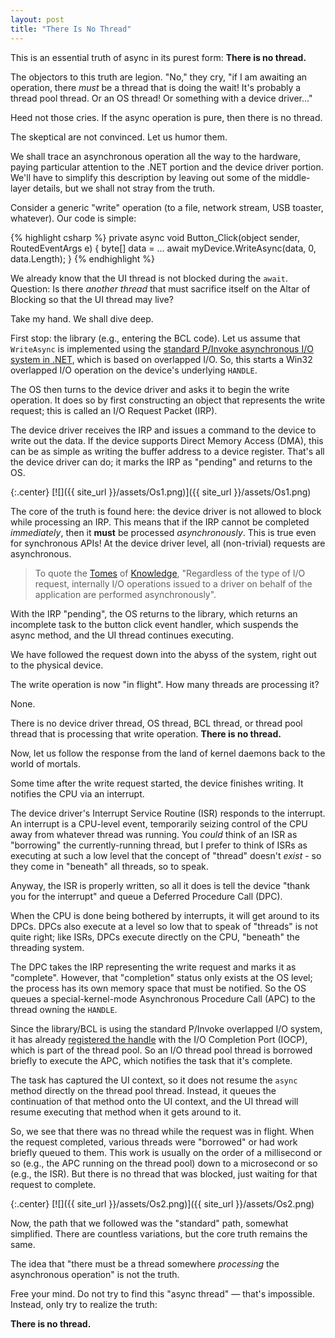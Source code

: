 ```yaml
---
layout: post
title: "There Is No Thread"
---
```

This is an essential truth of async in its purest form: **There is no thread.**

The objectors to this truth are legion. "No," they cry, "if I am awaiting an operation, there _must_ be a thread that is doing the wait! It's probably a thread pool thread. Or an OS thread! Or something with a device driver..."

Heed not those cries. If the async operation is pure, then there is no thread.

The skeptical are not convinced. Let us humor them.

We shall trace an asynchronous operation all the way to the hardware, paying particular attention to the .NET portion and the device driver portion. We'll have to simplify this description by leaving out some of the middle-layer details, but we shall not stray from the truth.

Consider a generic "write" operation (to a file, network stream, USB toaster, whatever). Our code is simple:

{% highlight csharp %}
private async void Button_Click(object sender, RoutedEventArgs e)
{
  byte[] data = ...
  await myDevice.WriteAsync(data, 0, data.Length);
}
{% endhighlight %}

We already know that the UI thread is not blocked during the `await`. Question: Is there _another thread_ that must sacrifice itself on the Altar of Blocking so that the UI thread may live?

Take my hand. We shall dive deep.

First stop: the library (e.g., entering the BCL code). Let us assume that `WriteAsync` is implemented using the [standard P/Invoke asynchronous I/O system in .NET](http://msdn.microsoft.com/en-us/library/system.threading.overlapped.aspx?WT.mc_id=DT-MVP-5000058), which is based on overlapped I/O. So, this starts a Win32 overlapped I/O operation on the device's underlying `HANDLE`.

The OS then turns to the device driver and asks it to begin the write operation. It does so by first constructing an object that represents the write request; this is called an I/O Request Packet (IRP).

The device driver receives the IRP and issues a command to the device to write out the data. If the device supports Direct Memory Access (DMA), this can be as simple as writing the buffer address to a device register. That's all the device driver can do; it marks the IRP as "pending" and returns to the OS.

{:.center}
[![]({{ site_url }}/assets/Os1.png)]({{ site_url }}/assets/Os1.png)

The core of the truth is found here: the device driver is not allowed to block while processing an IRP. This means that if the IRP cannot be completed _immediately_, then it **must** be processed _asynchronously_. This is true even for synchronous APIs! At the device driver level, all (non-trivial) requests are asynchronous.

> To quote the [Tomes](http://www.amazon.com/gp/product/0735648735/ref=as_li_ss_tl?ie=UTF8&camp=1789&creative=390957&creativeASIN=0735648735&linkCode=as2&tag=stepheclearys-20) of [Knowledge](http://www.amazon.com/gp/product/0735665877/ref=as_li_ss_tl?ie=UTF8&camp=1789&creative=390957&creativeASIN=0735665877&linkCode=as2&tag=stepheclearys-20), "Regardless of the type of I/O request, internally I/O operations issued to a driver on behalf of the application are performed asynchronously".

With the IRP "pending", the OS returns to the library, which returns an incomplete task to the button click event handler, which suspends the async method, and the UI thread continues executing.

We have followed the request down into the abyss of the system, right out to the physical device.

The write operation is now "in flight". How many threads are processing it?

None.

There is no device driver thread, OS thread, BCL thread, or thread pool thread that is processing that write operation. **There is no thread.**

Now, let us follow the response from the land of kernel daemons back to the world of mortals.

Some time after the write request started, the device finishes writing. It notifies the CPU via an interrupt.

The device driver's Interrupt Service Routine (ISR) responds to the interrupt. An interrupt is a CPU-level event, temporarily seizing control of the CPU away from whatever thread was running. You _could_ think of an ISR as "borrowing" the currently-running thread, but I prefer to think of ISRs as executing at such a low level that the concept of "thread" doesn't _exist_ - so they come in "beneath" all threads, so to speak.

Anyway, the ISR is properly written, so all it does is tell the device "thank you for the interrupt" and queue a Deferred Procedure Call (DPC).

When the CPU is done being bothered by interrupts, it will get around to its DPCs. DPCs also execute at a level so low that to speak of "threads" is not quite right; like ISRs, DPCs execute directly on the CPU, "beneath" the threading system.

The DPC takes the IRP representing the write request and marks it as "complete". However, that "completion" status only exists at the OS level; the process has its own memory space that must be notified. So the OS queues a special-kernel-mode Asynchronous Procedure Call (APC) to the thread owning the `HANDLE`.

Since the library/BCL is using the standard P/Invoke overlapped I/O system, it has already [registered the handle](http://msdn.microsoft.com/en-us/library/system.threading.threadpool.bindhandle.aspx?WT.mc_id=DT-MVP-5000058) with the I/O Completion Port (IOCP), which is part of the thread pool. So an I/O thread pool thread is borrowed briefly to execute the APC, which notifies the task that it's complete.

The task has captured the UI context, so it does not resume the `async` method directly on the thread pool thread. Instead, it queues the continuation of that method onto the UI context, and the UI thread will resume executing that method when it gets around to it.

So, we see that there was no thread while the request was in flight. When the request completed, various threads were "borrowed" or had work briefly queued to them. This work is usually on the order of a millisecond or so (e.g., the APC running on the thread pool) down to a microsecond or so (e.g., the ISR). But there is no thread that was blocked, just waiting for that request to complete.

{:.center}
[![]({{ site_url }}/assets/Os2.png)]({{ site_url }}/assets/Os2.png)

Now, the path that we followed was the "standard" path, somewhat simplified. There are countless variations, but the core truth remains the same.

The idea that "there must be a thread somewhere _processing_ the asynchronous operation" is not the truth.

Free your mind. Do not try to find this "async thread" — that's impossible. Instead, only try to realize the truth:

**There is no thread.**
